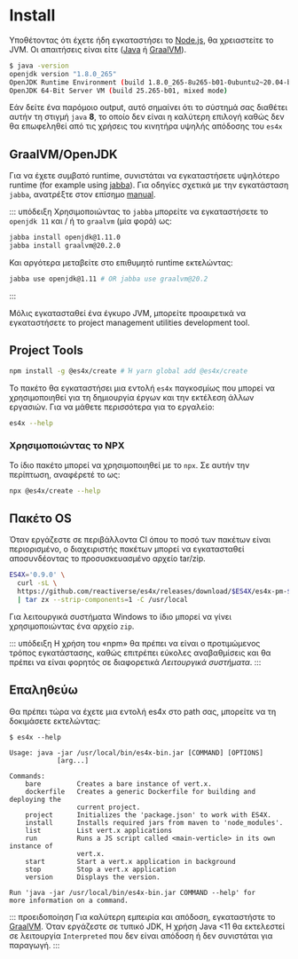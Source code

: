 # Install

Υποθέτοντας ότι έχετε ήδη εγκαταστήσει το [Node.js](https://nodejs.org/), θα χρειαστείτε το JVM. Οι απαιτήσεις είναι είτε ([Java](https://adoptopenjdk.net/) ή [GraalVM](http://www.graalvm.org/)).

```bash
$ java -version
openjdk version "1.8.0_265"
OpenJDK Runtime Environment (build 1.8.0_265-8u265-b01-0ubuntu2~20.04-b01)
OpenJDK 64-Bit Server VM (build 25.265-b01, mixed mode)
```

Εάν δείτε ένα παρόμοιο output, αυτό σημαίνει ότι το σύστημά σας διαθέτει αυτήν τη στιγμή ``java`` **8**, το οποίο δεν είναι η καλύτερη επιλογή καθώς δεν θα επωφεληθεί από τις χρήσεις του κινητήρα υψηλής απόδοσης του ``es4x``

## GraalVM/OpenJDK

Για να έχετε συμβατό runtime, συνιστάται να εγκαταστήσετε υψηλότερο runtime (for example using
[jabba](https://github.com/shyiko/jabba)). Για οδηγίες σχετικά με την εγκατάσταση `jabba`, ανατρέξτε στον επίσημο
[manual](https://github.com/shyiko/jabba#installation).

::: υπόδειξη
Χρησιμοποιώντας το ``jabba`` μπορείτε να εγκαταστήσετε το ``openjdk 11`` και / ή το ``graalvm`` (μία φορά) ως:

```bash
jabba install openjdk@1.11.0
jabba install graalvm@20.2.0
```

Και αργότερα μεταβείτε στο επιθυμητό runtime εκτελώντας:

```bash
jabba use openjdk@1.11 # OR jabba use graalvm@20.2
```
:::

Μόλις εγκατασταθεί ένα έγκυρο JVM, μπορείτε προαιρετικά να εγκαταστήσετε το project management utilities development tool.

## Project Tools

```bash
npm install -g @es4x/create # Ή yarn global add @es4x/create
```

Το πακέτο θα εγκαταστήσει μια εντολή ``es4x`` παγκοσμίως που μπορεί να χρησιμοποιηθεί για τη δημιουργία έργων και την εκτέλεση άλλων εργασιών. Για να μάθετε περισσότερα για το εργαλείο:

```bash
es4x --help
```

### Χρησιμοποιώντας το NPX

Το ίδιο πακέτο μπορεί να χρησιμοποιηθεί με το ``npx``. Σε αυτήν την περίπτωση, αναφέρετέ το ως:

```bash
npx @es4x/create --help
```

## Πακέτο OS

Όταν εργάζεστε σε περιβάλλοντα CI όπου το ποσό των πακέτων είναι περιορισμένο, ο διαχειριστής πακέτων μπορεί να εγκατασταθεί αποσυνδέοντας το προσυσκευασμένο αρχείο tar/zip.

```bash
ES4X='0.9.0' \
  curl -sL \
  https://github.com/reactiverse/es4x/releases/download/$ES4X/es4x-pm-$ES4X-bin.tar.gz \
  | tar zx --strip-components=1 -C /usr/local
```

Για λειτουργικά συστήματα Windows το ίδιο μπορεί να γίνει χρησιμοποιώντας ένα αρχείο ``zip``.

::: υπόδειξη
Η χρήση του «npm» θα πρέπει να είναι ο προτιμώμενος τρόπος εγκατάστασης, καθώς επιτρέπει εύκολες αναβαθμίσεις και θα πρέπει να είναι φορητός σε διαφορετικά
*Λειτουργικά συστήματα*.
:::


## Επαληθεύω

Θα πρέπει τώρα να έχετε μια εντολή es4x στο path σας, μπορείτε να τη δοκιμάσετε εκτελώντας:

```
$ es4x --help

Usage: java -jar /usr/local/bin/es4x-bin.jar [COMMAND] [OPTIONS]
            [arg...]

Commands:
    bare         Creates a bare instance of vert.x.
    dockerfile   Creates a generic Dockerfile for building and deploying the
                 current project.
    project      Initializes the 'package.json' to work with ES4X.
    install      Installs required jars from maven to 'node_modules'.
    list         List vert.x applications
    run          Runs a JS script called <main-verticle> in its own instance of
                 vert.x.
    start        Start a vert.x application in background
    stop         Stop a vert.x application
    version      Displays the version.

Run 'java -jar /usr/local/bin/es4x-bin.jar COMMAND --help' for
more information on a command.
```

::: προειδοποίηση
Για καλύτερη εμπειρία και απόδοση, εγκαταστήστε το [GraalVM](https://www.graalvm.org). Όταν εργάζεστε σε τυπικό JDK,
Η χρήση Java <11 θα εκτελεστεί σε λειτουργία ``Interpreted`` που δεν είναι απόδοση ή δεν συνιστάται για παραγωγή.
:::

